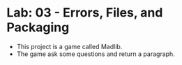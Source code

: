 # Lab: 03 - Errors, Files, and Packaging

  - This project is a game called Madlib.
  - The game ask some questions and return a paragraph.
